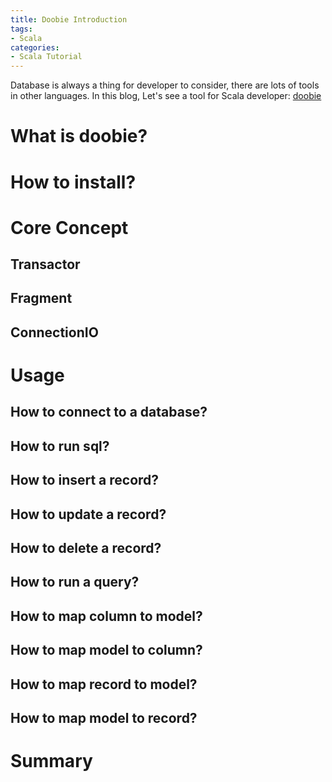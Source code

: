 ```yaml
---
title: Doobie Introduction
tags:
- Scala
categories:
- Scala Tutorial
---
```


Database is always a thing for developer to consider, there are lots of tools in other languages. 
In this blog, Let's see a tool for Scala developer: [doobie](https://github.com/tpolecat/doobie)

# What is doobie?

# How to install?

# Core Concept

## Transactor

## Fragment

## ConnectionIO

# Usage

## How to connect to a database?

## How to run sql?

## How to insert a record?

## How to update a record?

## How to delete a record?

## How to run a query?

## How to map column to model?

## How to map model to column?

## How to map record to model?

## How to map model to record?

# Summary

